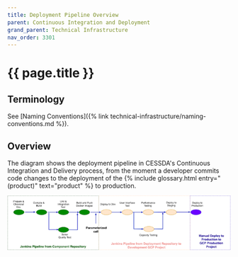 ```yaml
---
title: Deployment Pipeline Overview
parent: Continuous Integration and Deployment
grand_parent: Technical Infrastructure
nav_order: 3301
---
```


# {{ page.title }}

## Terminology

See [Naming Conventions]({% link technical-infrastructure/naming-conventions.md %}).

## Overview

The diagram shows the deployment pipeline in CESSDA's Continuous Integration and Delivery process,
from the moment a developer commits code changes to the deployment of the  {% include glossary.html entry="(product)" text="product" %} to production.

![Deployment pipeline](../../images/deployment-pipeline.png)
